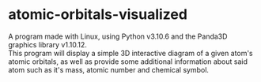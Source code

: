 # atomic-orbitals-visualized
A program made with Linux, using Python v3.10.6 and the Panda3D graphics library v1.10.12. <br />
This program will display a simple 3D interactive diagram of a given atom's atomic orbitals, as well as provide some additional information about said atom such as it's mass, atomic number and chemical symbol.

